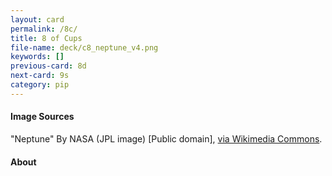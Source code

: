 ```yaml
---
layout: card
permalink: /8c/
title: 8 of Cups
file-name: deck/c8_neptune_v4.png
keywords: []
previous-card: 8d
next-card: 9s
category: pip
---
```


#### Image Sources
"Neptune" By NASA (JPL image) [Public domain], [via Wikimedia Commons](https://commons.wikimedia.org/wiki/File:Neptune_Full.jpg).

#### About
